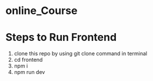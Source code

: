 # online_Course

# Steps to Run Frontend

1. clone this repo by using git clone command in terminal
2. cd frontend
3. npm i
4. npm run dev
